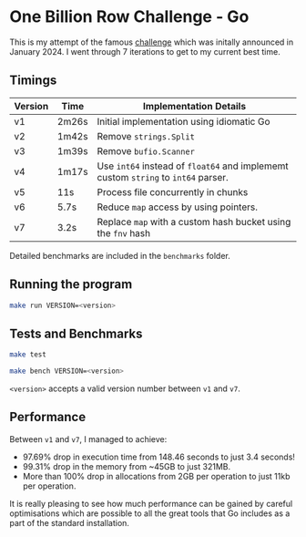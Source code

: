 # One Billion Row Challenge - Go

This is my attempt of the famous [challenge](https://github.com/gunnarmorling/1brc) which was initally announced in January 2024. I went through 7 iterations to get to my current best time.

## Timings

|Version|Time| Implementation Details                                                            |
|-------|----|-----------------------------------------------------------------------------------|
|v1|2m26s| Initial implementation using idiomatic Go                                         |
|v2|1m42s| Remove `strings.Split`                                                            |
|v3|1m39s| Remove `bufio.Scanner`                                                            |
|v4|1m17s| Use `int64` instead of `float64` and implememt custom `string` to `int64` parser. |
|v5|11s| Process file concurrently in chunks                                               |
|v6|5.7s| Reduce `map` access by using pointers.                                            |
|v7|3.2s| Replace `map` with a custom hash bucket using the `fnv` hash                      |

Detailed benchmarks are included in the `benchmarks` folder.

## Running the program

```bash
make run VERSION=<version>
```

## Tests and Benchmarks

```bash
make test
```

```bash
make bench VERSION=<version>
```

`<version>` accepts a valid version number between `v1` and `v7`.

## Performance

Between `v1` and `v7`, I managed to achieve:

* 97.69% drop in execution time from 148.46 seconds to just 3.4 seconds!
* 99.31% drop in the memory from ~45GB to just 321MB.
* More than 100% drop in allocations from 2GB per operation to just 11kb per operation.

It is really pleasing to see how much performance can be gained by careful optimisations which are possible to all the great tools that Go includes as a part of the standard installation.
